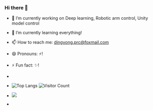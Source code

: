### Hi there 👋
- 🔭 I’m currently working on Deep learning, Robotic arm control, Unity model control
- 🌱 I’m currently learning everything!
- 📫 How to reach me: dingyong.prc@foxmail.com
- 😄 Pronouns: ⚡!
- ⚡ Fun fact: ✨!
- 
- ![Top Langs](https://github-readme-stats.vercel.app/api/top-langs/?username=ding-yong&layout=compact&theme=tokyonight) ![Visitor Count](https://profile-counter.glitch.me/ding-yong/count.svg)
- ![](https://github-readme-stats.vercel.app/api?username=ding-yong&show_icons=true&theme=transparent)


- 
<!--
**ding-yong/ding-yong** is a ✨ _special_ ✨ repository because its `README.md` (this file) appears on your GitHub profile.

Here are some ideas to get you started:

- 🔭 I’m currently working on ...
- 🌱 I’m currently learning ...
- 👯 I’m looking to collaborate on ...
- 🤔 I’m looking for help with ...
- 💬 Ask me about ...
- 📫 How to reach me: ...
- 😄 Pronouns: ...
- ⚡ Fun fact: ...
-->
